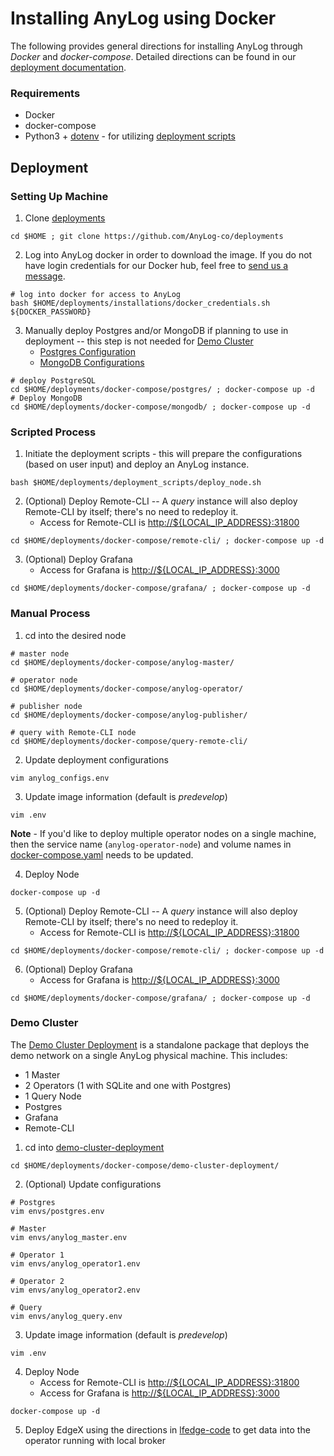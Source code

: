 # Installing AnyLog using Docker 

The following provides general directions for installing AnyLog through _Docker_ and _docker-compose_. Detailed directions
can be found in our [deployment documentation](https://github.com/AnyLog-co/documentation/tree/os-dev/deployments). 

### Requirements
* Docker
* docker-compose
* Python3 + [dotenv](https://pypi.org/project/python-dotenv/) - for utilizing [deployment scripts](../deplyoment_scripts) 

## Deployment 
### Setting Up Machine
1. Clone [deployments](https://github.com/AnyLog-co/deployments)
```shell
cd $HOME ; git clone https://github.com/AnyLog-co/deployments
```
2. Log into AnyLog docker in order to download the image. If you do not have login credentials for our Docker hub, feel 
free to <a href="mailto:info@anylog.co?subject=Request Docker access">send us a message</a>.
```shell
# log into docker for access to AnyLog
bash $HOME/deployments/installations/docker_credentials.sh ${DOCKER_PASSWORD}
```
3. Manually deploy Postgres and/or MongoDB if planning to use in deployment -- this step is not needed for [Demo Cluster](#demo-cluster)
    * [Postgres Configuration](postgres/postgres.env)
    * [MongoDB Configurations](mongodb/.env)
```shell
# deploy PostgreSQL 
cd $HOME/deployments/docker-compose/postgres/ ; docker-compose up -d 
# Deploy MongoDB 
cd $HOME/deployments/docker-compose/mongodb/ ; docker-compose up -d 
```
### Scripted Process 
1. Initiate the deployment scripts - this will prepare the configurations (based on user input) and deploy an AnyLog 
instance.    
```shell
bash $HOME/deployments/deployment_scripts/deploy_node.sh 
```
2. (Optional) Deploy Remote-CLI -- A _query_ instance will also deploy Remote-CLI by itself; there's no need to redeploy it.
   * Access for Remote-CLI is [http://${LOCAL_IP_ADDRESS}:31800]() 
```shell
cd $HOME/deployments/docker-compose/remote-cli/ ; docker-compose up -d 
```
3. (Optional) Deploy Grafana
   * Access for Grafana is [http://${LOCAL_IP_ADDRESS}:3000]()
```shell
cd $HOME/deployments/docker-compose/grafana/ ; docker-compose up -d 
```

### Manual Process
1. cd into the desired node 
```shell
# master node
cd $HOME/deployments/docker-compose/anylog-master/

# operator node 
cd $HOME/deployments/docker-compose/anylog-operator/

# publisher node 
cd $HOME/deployments/docker-compose/anylog-publisher/

# query with Remote-CLI node 
cd $HOME/deployments/docker-compose/query-remote-cli/
```
2. Update deployment configurations
```shell
vim anylog_configs.env
```
3. Update image information (default is _predevelop_)
```shell
vim .env 
```
**Note** - If you'd like to deploy multiple operator nodes on a single machine, then the service name 
(`anylog-operator-node`) and volume names in [docker-compose.yaml](anylog-operator/docker-compose.yml) needs to be 
updated. 

4. Deploy Node 
```shell
docker-compose up -d 
```
5. (Optional) Deploy Remote-CLI -- A _query_ instance will also deploy Remote-CLI by itself; there's no need to redeploy it.
   * Access for Remote-CLI is [http://${LOCAL_IP_ADDRESS}:31800]() 
```shell
cd $HOME/deployments/docker-compose/remote-cli/ ; docker-compose up -d 
```
6. (Optional) Deploy Grafana
   * Access for Grafana is [http://${LOCAL_IP_ADDRESS}:3000]()
```shell
cd $HOME/deployments/docker-compose/grafana/ ; docker-compose up -d 
```


### Demo Cluster 
The [Demo Cluster Deployment](demo-cluster-deployment) is a standalone package that deploys the demo network on a single
AnyLog physical machine. This includes:
   * 1 Master 
   * 2 Operators (1 with SQLite and one with Postgres)
   * 1 Query Node 
   * Postgres 
   * Grafana 
   * Remote-CLI

1. cd into [demo-cluster-deployment](demo-cluster-deployment)
```shell
cd $HOME/deployments/docker-compose/demo-cluster-deployment/
```
2. (Optional) Update configurations
```shell
# Postgres 
vim envs/postgres.env 

# Master 
vim envs/anylog_master.env 

# Operator 1 
vim envs/anylog_operator1.env 

# Operator 2  
vim envs/anylog_operator2.env

# Query 
vim envs/anylog_query.env
```
3. Update image information (default is _predevelop_)
```shell
vim .env 
```
4. Deploy Node
   * Access for Remote-CLI is [http://${LOCAL_IP_ADDRESS}:31800]()
   * Access for Grafana is [http://${LOCAL_IP_ADDRESS}:3000]()
```shell
docker-compose up -d 
```
5. Deploy EdgeX using the directions in [lfedge-code](https://github.com/AnyLog-co/lfedge-code) to get data into the 
operator running with local broker 